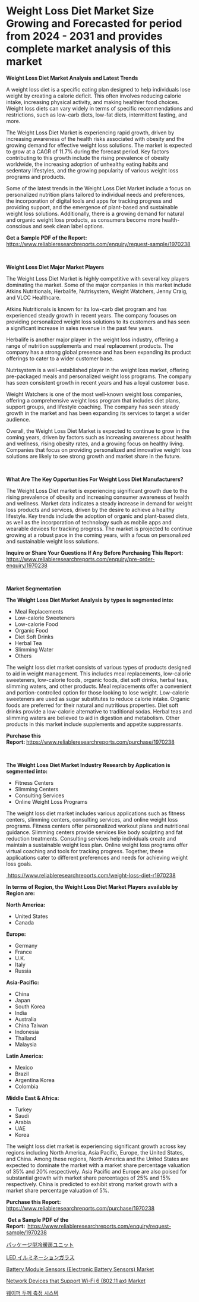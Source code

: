 <p><h1>Weight Loss Diet Market Size Growing and Forecasted for period from 2024 - 2031 and provides complete market analysis of this market</h1></p><p><strong>Weight Loss Diet Market Analysis and Latest Trends</strong></p>
<p><p>A weight loss diet is a specific eating plan designed to help individuals lose weight by creating a calorie deficit. This often involves reducing calorie intake, increasing physical activity, and making healthier food choices. Weight loss diets can vary widely in terms of specific recommendations and restrictions, such as low-carb diets, low-fat diets, intermittent fasting, and more.</p><p>The Weight Loss Diet Market is experiencing rapid growth, driven by increasing awareness of the health risks associated with obesity and the growing demand for effective weight loss solutions. The market is expected to grow at a CAGR of 11.7% during the forecast period. Key factors contributing to this growth include the rising prevalence of obesity worldwide, the increasing adoption of unhealthy eating habits and sedentary lifestyles, and the growing popularity of various weight loss programs and products.</p><p>Some of the latest trends in the Weight Loss Diet Market include a focus on personalized nutrition plans tailored to individual needs and preferences, the incorporation of digital tools and apps for tracking progress and providing support, and the emergence of plant-based and sustainable weight loss solutions. Additionally, there is a growing demand for natural and organic weight loss products, as consumers become more health-conscious and seek clean label options.</p></p>
<p><strong>Get a Sample PDF of the Report:&nbsp;</strong> <a href="https://www.reliableresearchreports.com/enquiry/request-sample/1970238">https://www.reliableresearchreports.com/enquiry/request-sample/1970238</a></p>
<p>&nbsp;</p>
<p><strong>Weight Loss Diet Major Market Players</strong></p>
<p><p>The Weight Loss Diet Market is highly competitive with several key players dominating the market. Some of the major companies in this market include Atkins Nutritionals, Herbalife, Nutrisystem, Weight Watchers, Jenny Craig, and VLCC Healthcare.</p><p>Atkins Nutritionals is known for its low-carb diet program and has experienced steady growth in recent years. The company focuses on providing personalized weight loss solutions to its customers and has seen a significant increase in sales revenue in the past few years.</p><p>Herbalife is another major player in the weight loss industry, offering a range of nutrition supplements and meal replacement products. The company has a strong global presence and has been expanding its product offerings to cater to a wider customer base.</p><p>Nutrisystem is a well-established player in the weight loss market, offering pre-packaged meals and personalized weight loss programs. The company has seen consistent growth in recent years and has a loyal customer base.</p><p>Weight Watchers is one of the most well-known weight loss companies, offering a comprehensive weight loss program that includes diet plans, support groups, and lifestyle coaching. The company has seen steady growth in the market and has been expanding its services to target a wider audience.</p><p>Overall, the Weight Loss Diet Market is expected to continue to grow in the coming years, driven by factors such as increasing awareness about health and wellness, rising obesity rates, and a growing focus on healthy living. Companies that focus on providing personalized and innovative weight loss solutions are likely to see strong growth and market share in the future.</p></p>
<p>&nbsp;</p>
<p><strong>What Are The Key Opportunities For Weight Loss Diet Manufacturers?</strong></p>
<p><p>The Weight Loss Diet market is experiencing significant growth due to the rising prevalence of obesity and increasing consumer awareness of health and wellness. Market data indicates a steady increase in demand for weight loss products and services, driven by the desire to achieve a healthy lifestyle. Key trends include the adoption of organic and plant-based diets, as well as the incorporation of technology such as mobile apps and wearable devices for tracking progress. The market is projected to continue growing at a robust pace in the coming years, with a focus on personalized and sustainable weight loss solutions.</p></p>
<p><strong>Inquire or Share Your Questions If Any Before Purchasing This Report:</strong> <a href="https://www.reliableresearchreports.com/enquiry/pre-order-enquiry/1970238">https://www.reliableresearchreports.com/enquiry/pre-order-enquiry/1970238</a></p>
<p>&nbsp;</p>
<p><strong>Market Segmentation</strong></p>
<p><strong>The Weight Loss Diet Market Analysis by types is segmented into:</strong></p>
<p><ul><li>Meal Replacements</li><li>Low-calorie Sweeteners</li><li>Low-calorie Food</li><li>Organic Food</li><li>Diet Soft Drinks</li><li>Herbal Tea</li><li>Slimming Water</li><li>Others</li></ul></p>
<p><p>The weight loss diet market consists of various types of products designed to aid in weight management. This includes meal replacements, low-calorie sweeteners, low-calorie foods, organic foods, diet soft drinks, herbal teas, slimming waters, and other products. Meal replacements offer a convenient and portion-controlled option for those looking to lose weight. Low-calorie sweeteners are used as sugar substitutes to reduce calorie intake. Organic foods are preferred for their natural and nutritious properties. Diet soft drinks provide a low-calorie alternative to traditional sodas. Herbal teas and slimming waters are believed to aid in digestion and metabolism. Other products in this market include supplements and appetite suppressants.</p></p>
<p><strong>Purchase this Report:&nbsp;</strong><a href="https://www.reliableresearchreports.com/purchase/1970238">https://www.reliableresearchreports.com/purchase/1970238</a></p>
<p>&nbsp;</p>
<p><strong>The Weight Loss Diet Market Industry Research by Application is segmented into:</strong></p>
<p><ul><li>Fitness Centers</li><li>Slimming Centers</li><li>Consulting Services</li><li>Online Weight Loss Programs</li></ul></p>
<p><p>The weight loss diet market includes various applications such as fitness centers, slimming centers, consulting services, and online weight loss programs. Fitness centers offer personalized workout plans and nutritional guidance. Slimming centers provide services like body sculpting and fat reduction treatments. Consulting services help individuals create and maintain a sustainable weight loss plan. Online weight loss programs offer virtual coaching and tools for tracking progress. Together, these applications cater to different preferences and needs for achieving weight loss goals.</p></p>
<p><a href="https://www.reliableresearchreports.com/weight-loss-diet-r1970238">&nbsp;https://www.reliableresearchreports.com/weight-loss-diet-r1970238</a></p>
<p><strong>In terms of Region, the Weight Loss Diet Market Players available by Region are:</strong></p>
<p>
    <p> <strong> North America: </strong>
        <ul>
            <li>United States</li>
            <li>Canada</li>
        </ul>
        </p> 
    <p> <strong> Europe: </strong>
        <ul>
            <li>Germany</li>
            <li>France</li>
            <li>U.K.</li>
            <li>Italy</li>
            <li>Russia</li>
        </ul>
        </p> 
    <p> <strong> Asia-Pacific: </strong>
        <ul>
            <li>China</li>
            <li>Japan</li>
            <li>South Korea</li>
            <li>India</li>
            <li>Australia</li>
            <li>China Taiwan</li>
            <li>Indonesia</li>
            <li>Thailand</li>
            <li>Malaysia</li>
        </ul>
        </p> 
    <p> <strong> Latin America: </strong>
        <ul>
            <li>Mexico</li>
            <li>Brazil</li>
            <li>Argentina Korea</li>
            <li>Colombia</li>
        </ul>
        </p> 
    <p> <strong> Middle East & Africa: </strong>
        <ul>
            <li>Turkey</li>
            <li>Saudi</li>
            <li>Arabia</li>
            <li>UAE</li>
            <li>Korea</li>
        </ul>
    </p>
    </p>
<p><p>The weight loss diet market is experiencing significant growth across key regions including North America, Asia Pacific, Europe, the United States, and China. Among these regions, North America and the United States are expected to dominate the market with a market share percentage valuation of 35% and 20% respectively. Asia Pacific and Europe are also poised for substantial growth with market share percentages of 25% and 15% respectively. China is predicted to exhibit strong market growth with a market share percentage valuation of 5%.</p></p>
<p><strong>Purchase this Report: </strong><a href="https://www.reliableresearchreports.com/purchase/1970238">https://www.reliableresearchreports.com/purchase/1970238</a></p>
<p>&nbsp;<strong>Get a Sample PDF of the Report:&nbsp;&nbsp;</strong><a href="https://www.reliableresearchreports.com/enquiry/request-sample/1970238">https://www.reliableresearchreports.com/enquiry/request-sample/1970238</a></p>
<p><strong></strong></p>
<p><p><a href="https://github.com/LeanneBruen2023/Market-Research-Report-List-2/blob/main/3034527150037.md">パッケージ型冷暖房ユニット</a></p><p><a href="https://github.com/charm854/Market-Research-Report-List-1/blob/main/6143689150038.md">LED イルミネーションガラス</a></p><p><a href="https://github.com/santosh758595/Market-Research-Report-List-5/blob/main/battery-module-sensors-electronic-battery-sensors-market.md">Battery Module Sensors (Electronic Battery Sensors) Market</a></p><p><a href="https://github.com/faisalayoob601/Market-Research-Report-List-1/blob/main/network-devices-that-support-wi-fi-6-80211-ax-market.md">Network Devices that Support Wi-Fi 6 (802.11 ax) Market</a></p><p><a href="https://github.com/valroy852/Market-Research-Report-List-1/blob/main/7489892159925.md">웨이퍼 두께 측정 시스템</a></p></p>